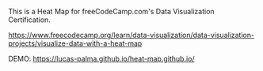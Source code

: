 This is a Heat Map for freeCodeCamp.com's Data Visualization Certification.

https://www.freecodecamp.org/learn/data-visualization/data-visualization-projects/visualize-data-with-a-heat-map

DEMO: https://lucas-palma.github.io/heat-map.github.io/
